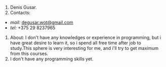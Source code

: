 1. Denis Gusar.
1. Contacts:
  * _mail:_ degusar.wot@gmail.com
  * _tel:_ +375 29 8237965
1. About: I don't have any knowledges or experience in programming, but i have great desire to learn it, so i spend all free time after job to study.This sphere is very interesting for me, and i'll try to get maximum from this courses.
1. I don't have any programming skills yet.
